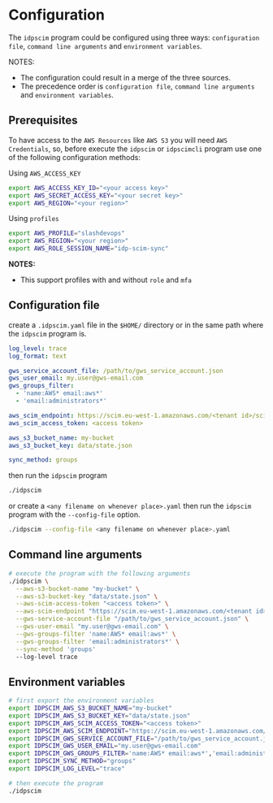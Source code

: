 # Configuration

The `idpscim` program could be configured using three ways: `configuration file`, `command line arguments` and `environment variables`.

NOTES:

* The configuration could result in a merge of the three sources.
* The precedence order is `configuration file`, `command line arguments` and `environment variables`.

## Prerequisites

To have access to the `AWS Resources` like `AWS S3` you will need `AWS Credentials`, so, before execute the `idpscim` or `idpscimcli` program use one of the following configuration methods:

Using `AWS_ACCESS_KEY`

```bash
export AWS_ACCESS_KEY_ID="<your access key>"
export AWS_SECRET_ACCESS_KEY="<your secret key>"
export AWS_REGION="<your region>"
```

Using `profiles`

```bash
export AWS_PROFILE="slashdevops"
export AWS_REGION="<your region>"
export AWS_ROLE_SESSION_NAME="idp-scim-sync"
```

__NOTES:__

* This support profiles with and without `role` and `mfa`

## Configuration file

create a `.idpscim.yaml` file in the `$HOME/` directory or in the same path where the `idpscim` program is.

```yaml
log_level: trace
log_format: text

gws_service_account_file: /path/to/gws_service_account.json
gws_user_email: my.user@gws-email.com
gws_groups_filter:
  - 'name:AWS* email:aws*'
  - 'email:administrators*'

aws_scim_endpoint: https://scim.eu-west-1.amazonaws.com/<tenant id>/scim/v2/
aws_scim_access_token: <access token>

aws_s3_bucket_name: my-bucket
aws_s3_bucket_key: data/state.json

sync_method: groups
```

then run the `idpscim` program

```bash
./idpscim
```

or create a `<any filename on whenever place>.yaml` then run the `idpscim` program with the `--config-file` option.

```bash
./idpscim --config-file <any filename on whenever place>.yaml
```

## Command line arguments

```bash
# execute the program with the following arguments
./idpscim \
  --aws-s3-bucket-name "my-bucket" \
  --aws-s3-bucket-key "data/state.json" \
  --aws-scim-access-token "<access token>" \
  --aws-scim-endpoint "https://scim.eu-west-1.amazonaws.com/<tenant id>/scim/v2/" \
  --gws-service-account-file "/path/to/gws_service_account.json" \
  --gws-user-email "my.user@gws-email.com" \
  --gws-groups-filter 'name:AWS* email:aws*' \
  --gws-groups-filter 'email:administrators*' \
  --sync-method 'groups'
  --log-level trace
```

## Environment variables

```bash
# first export the environment variables
export IDPSCIM_AWS_S3_BUCKET_NAME="my-bucket"
export IDPSCIM_AWS_S3_BUCKET_KEY="data/state.json"
export IDPSCIM_AWS_SCIM_ACCESS_TOKEN="<access token>"
export IDPSCIM_AWS_SCIM_ENDPOINT="https://scim.eu-west-1.amazonaws.com/<tenant id>/scim/v2/"
export IDPSCIM_GWS_SERVICE_ACCOUNT_FILE="/path/to/gws_service_account.json"
export IDPSCIM_GWS_USER_EMAIL="my.user@gws-email.com"
export IDPSCIM_GWS_GROUPS_FILTER='name:AWS* email:aws*','email:administrators*'
export IDPSCIM_SYNC_METHOD="groups"
export IDPSCIM_LOG_LEVEL="trace"

# then execute the program
./idpscim
```
